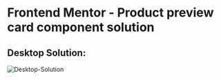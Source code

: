 # Frontend Mentor - Product preview card component solution

## Desktop Solution:
![Desktop-Solution](https://github.com/Dan-ala/Product-Preview-Card-Component/assets/125916495/52dce1cf-4c3d-4297-b399-8b3b4d0a5332)
